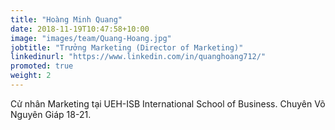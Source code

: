 ```yaml
---
title: "Hoàng Minh Quang"
date: 2018-11-19T10:47:58+10:00
image: "images/team/Quang-Hoang.jpg"
jobtitle: "Trưởng Marketing (Director of Marketing)"
linkedinurl: "https://www.linkedin.com/in/quanghoang712/"
promoted: true
weight: 2
---
```


Cử nhân Marketing tại UEH-ISB International School of Business. Chuyên Võ Nguyên Giáp 18-21.